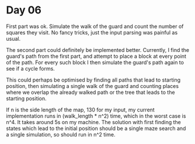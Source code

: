 # Day 06

First part was ok. Simulate the walk of the guard and count the number of squares they visit.
No fancy tricks, just the input parsing was painful as usual.

The second part could definitely be implemented better. Currently, I find the guard's path from the
first part, and attempt to place a block at every point of the path. For every such block I then
simulate the guard's path again to see if a cycle forms.

This could perhaps be optimised by finding all paths that lead to starting position, then
simulating a single walk of the guard and counting places where we overlap the already walked path
or the tree that leads to the starting position.

If n is the side length of the map, 130 for my input, my current implementation runs in
(walk_length * n^2) time, which in the worst case is n^4. It takes around 5s on my machine. The
solution with first finding the states which lead to the initial position should be a single maze
search and a single simulation, so should run in n^2 time.

